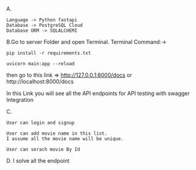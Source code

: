 A.
    
    Language -> Python fastapi  
    Database -> PostgreSQL Cloud
    Database ORM -> SQLALCHEMI

B.Go to server Folder and open Terminal. Terminal Command:->

    pip install -r requirements.txt

    uvicorn main:app --reload

then go to this link => http://127.0.0.1:8000/docs  or http://localhost:8000/docs

In this Link you will see all the API endpoints for 
API testing with swagger Integration

C. 
    
    User can login and signup
    
    User can add movie name in this list. 
    I assume all the movie name will be unique.

    User can serach movie By Id


D. I solve all the endpoint 

